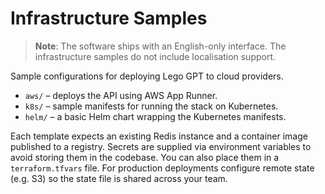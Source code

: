 # Infrastructure Samples

> **Note**: The software ships with an English-only interface. The infrastructure samples do not include localisation support.

Sample configurations for deploying Lego GPT to cloud providers.

- `aws/` – deploys the API using AWS App Runner.
- `k8s/` – sample manifests for running the stack on Kubernetes.
- `helm/` – a basic Helm chart wrapping the Kubernetes manifests.

Each template expects an existing Redis instance and a container image published
to a registry. Secrets are supplied via environment variables to avoid storing
them in the codebase. You can also place them in a `terraform.tfvars` file.
For production deployments configure remote state (e.g. S3) so the state file
is shared across your team.
